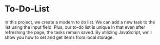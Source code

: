 # To-Do-List
In this project, we create a modern to do list. We can add a new task to the list using the input field. Plus, our to-do list is unique in that even after refreshing the page, the tasks remain saved. By utilizing JavaScript, we'll show you how to set and get items from local storage.
